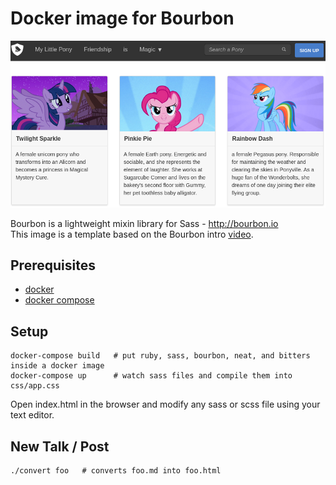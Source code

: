 # Docker image for Bourbon

![screenshot](screenshot.png)

Bourbon is a lightweight mixin library for Sass - http://bourbon.io  
This image is a template based on the Bourbon intro [video](https://www.youtube.com/watch?v=8ItNE_DX6Cc).

## Prerequisites

* [docker](https://docs.docker.com/installation/mac)
* [docker compose](https://docs.docker.com/compose/install)

## Setup

    docker-compose build   # put ruby, sass, bourbon, neat, and bitters inside a docker image
    docker-compose up      # watch sass files and compile them into css/app.css

Open index.html in the browser and modify any sass or scss file using your text editor.

## New Talk / Post

    ./convert foo   # converts foo.md into foo.html
